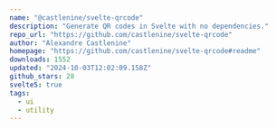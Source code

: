 ```yaml
---
name: "@castlenine/svelte-qrcode"
description: "Generate QR codes in Svelte with no dependencies."
repo_url: "https://github.com/castlenine/svelte-qrcode"
author: "Alexandre Castlenine"
homepage: "https://github.com/castlenine/svelte-qrcode#readme"
downloads: 1552
updated: "2024-10-03T12:02:09.158Z"
github_stars: 28
svelte5: true
tags: 
  - ui
  - utility
---
```

